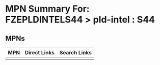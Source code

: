 



# MPN Summary For: FZEPLDINTELS44 > pld-intel : S44

## MPNs
  

|MPN|Direct Links|Search Links|
| :--- | :--- | :--- |
||||
